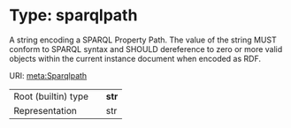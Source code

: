
# Type: sparqlpath


A string encoding a SPARQL Property Path. The value of the string MUST conform to SPARQL syntax and SHOULD dereference to zero or more valid objects within the current instance document when encoded as RDF.

URI: [meta:Sparqlpath](https://w3id.org/linkml/Sparqlpath)

|  |  |  |
| --- | --- | --- |
| Root (builtin) type | | **str** |
| Representation | | str |
